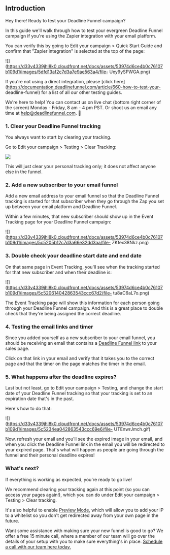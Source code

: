 ## Introduction

Hey there! Ready to test your Deadline Funnel campaign?

In this guide we'll walk through how to test your evergreen Deadline Funnel
campaign if you're using the Zapier integration with your email platform.

You can verify this by going to Edit your campaign > Quick Start Guide and
confirm that "Zapier integration" is selected at the top of the page:

![](https://d33v4339jhl8k0.cloudfront.net/docs/assets/53974d6ce4b0c76107b109d1/images/5dfd13af2c7d3a7e9ae563a4/file-
Uey9ySPWGA.png)

If you're not using a direct integration, please [click
here](https://documentation.deadlinefunnel.com/article/660-how-to-test-your-
deadline-funnel) for a list of all our other testing guides.

We're here to help! You can contact us on live chat (bottom right corner of
the screen) Monday - Friday, 8 am - 4 pm PST. Or shoot us an email any time at
help@deadlinefunnel.com. 🙂

### 1\. Clear your Deadline Funnel tracking

You always want to start by clearing your tracking.

Go to Edit your campaign > Testing > Clear Tracking:

![](https://d33v4339jhl8k0.cloudfront.net/docs/assets/53974d6ce4b0c76107b109d1/images/5c50afe32c7d3a66e32dc563/file-0GNyqKRfkL.png)

This will just clear your personal tracking only; it does not affect anyone
else in the funnel.

### 2\. Add a new subscriber to your email funnel

Add a new email address to your email funnel so that the Deadline Funnel
tracking is started for that subscriber when they go through the Zap you set
up between your email platform and Deadline Funnel.

Within a few minutes, that new subscriber should show up in the Event Tracking
page for your Deadline Funnel campaign:

![](https://d33v4339jhl8k0.cloudfront.net/docs/assets/53974d6ce4b0c76107b109d1/images/5c5205b12c7d3a66e32dd3aa/file-
ZKfex38Nkz.png)

### 3\. Double check your deadline start date and end date

On that same page in Event Tracking, you'll see when the tracking started for
that new subscriber and when their deadline is:

![](https://d33v4339jhl8k0.cloudfront.net/docs/assets/53974d6ce4b0c76107b109d1/images/5c520614042863543ccc67d2/file-
tu8aC6aL7o.png)

The Event Tracking page will show this information for each person going
through your Deadline Funnel campaign. And this is a great place to double
check that they're being assigned the correct deadline.

### 4\. Testing the email links and timer

Since you added yourself as a new subscriber to your email funnel, you should
be receiving an email that contains a [Deadline Funnel
link](https://documentation.deadlinefunnel.com/article/16-expiring-links) to
your sales page.

Click on that link in your email and verify that it takes you to the correct
page and that the timer on the page matches the timer in the email.

### 5\. What happens after the deadline expires?

Last but not least, go to Edit your campaign > Testing, and change the start
date of your Deadline Funnel tracking so that your tracking is set to an
expiration date that's in the past.

Here's how to do that:

![](https://d33v4339jhl8k0.cloudfront.net/docs/assets/53974d6ce4b0c76107b109d1/images/5c5234ea042863543ccc69e6/file-
UTEnwrJmch.gif)

Now, refresh your email and you'll see the expired image in your email, and
when you click the Deadline Funnel link in the email you will be redirected to
your expired page. That's what will happen as people are going through the
funnel and their personal deadline expires!

### What's next?

If everything is working as expected, you're ready to go live!

We recommend clearing your tracking again at this point (so you can access
your pages again!), which you can do under Edit your campaign > Testing >
Clear tracking.

It's also helpful to enable [Preview
Mode](https://documentation.deadlinefunnel.com/article/544-preview-mode),
which will allow you to add your IP to a whitelist so you don't get redirected
away from your own page in the future.

Want some assistance with making sure your new funnel is good to go? We offer
a free 15 minute call, where a member of our team will go over the details of
your setup with you to make sure everything's in place. [Schedule a call with
our team here today.](https://deadlinefunnel.com/schedule)

